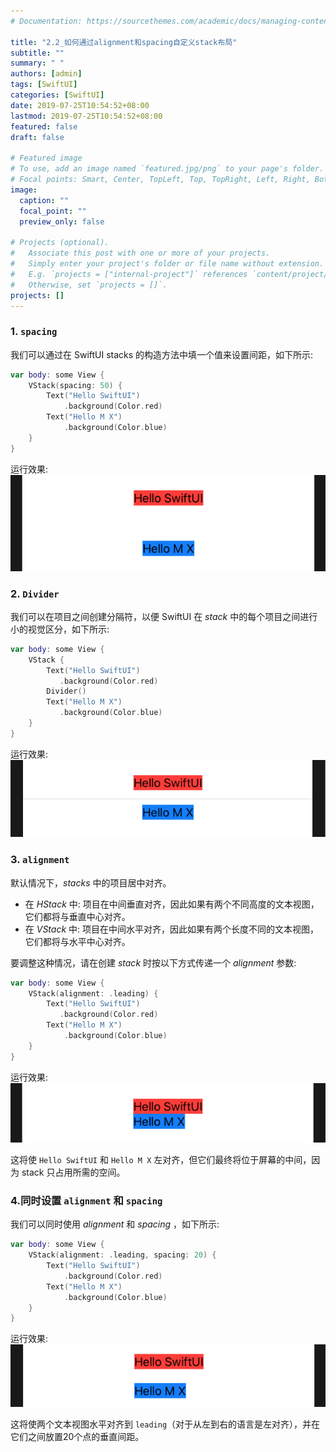 ```yaml
---
# Documentation: https://sourcethemes.com/academic/docs/managing-content/

title: "2.2_如何通过alignment和spacing自定义stack布局"
subtitle: ""
summary: " "
authors: [admin]
tags: [SwiftUI]
categories: [SwiftUI]
date: 2019-07-25T10:54:52+08:00
lastmod: 2019-07-25T10:54:52+08:00
featured: false
draft: false

# Featured image
# To use, add an image named `featured.jpg/png` to your page's folder.
# Focal points: Smart, Center, TopLeft, Top, TopRight, Left, Right, BottomLeft, Bottom, BottomRight.
image:
  caption: ""
  focal_point: ""
  preview_only: false

# Projects (optional).
#   Associate this post with one or more of your projects.
#   Simply enter your project's folder or file name without extension.
#   E.g. `projects = ["internal-project"]` references `content/project/deep-learning/index.md`.
#   Otherwise, set `projects = []`.
projects: []
---
```


### 1. `spacing`
我们可以通过在 SwiftUI stacks 的构造方法中填一个值来设置间距，如下所示:
```swift
var body: some View {
    VStack(spacing: 50) {
        Text("Hello SwiftUI")
            .background(Color.red)
        Text("Hello M X")
            .background(Color.blue)
    }
}
```
运行效果:
![stack_spacing](img/stack_spacing.png "Set a spacing for stack")

### 2. `Divider`
我们可以在项目之间创建分隔符，以便 SwiftUI 在 _stack_ 中的每个项目之间进行小的视觉区分，如下所示:
```swift
var body: some View {
    VStack {
        Text("Hello SwiftUI")
           .background(Color.red)
        Divider()
        Text("Hello M X")
           .background(Color.blue)
    }
}
```
运行效果:
![stack_divider](img/stack_divider.png "Set a divider for stack")

### 3. `alignment`
默认情况下，_stacks_ 中的项目居中对齐。

* 在 _HStack_ 中: 项目在中间垂直对齐，因此如果有两个不同高度的文本视图，它们都将与垂直中心对齐。
* 在 _VStack_ 中: 项目在中间水平对齐，因此如果有两个长度不同的文本视图，它们都将与水平中心对齐。

要调整这种情况，请在创建 _stack_ 时按以下方式传递一个 _alignment_ 参数:
```swift
var body: some View {
    VStack(alignment: .leading) {
        Text("Hello SwiftUI")
           .background(Color.red)
        Text("Hello M X")
            .background(Color.blue)
    }
}
```
运行效果:
![stack_alignment_leading](img/stack_alignment_leading.png "Set alignment to .leading")

这将使 `Hello SwiftUI` 和 `Hello M X` 左对齐，但它们最终将位于屏幕的中间，因为 stack 只占用所需的空间。

### 4.同时设置 `alignment` 和 `spacing`
我们可以同时使用 _alignment_ 和 _spacing_ ，如下所示:
```swift
var body: some View {
    VStack(alignment: .leading, spacing: 20) {
        Text("Hello SwiftUI")
            .background(Color.red)
        Text("Hello M X")
            .background(Color.blue)
    }
}
```
运行效果:
![stack_alignment_spacing](img/stack_alignment_spacing.png "Using alignment and spacing in stack")

这将使两个文本视图水平对齐到 `leading`（对于从左到右的语言是左对齐），并在它们之间放置20个点的垂直间距。